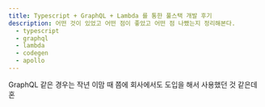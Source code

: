 ```yaml
---
title: Typescript + GraphQL + Lambda 를 통한 풀스택 개발 후기
description: 어떤 것이 있었고 어떤 점이 좋았고 어떤 점 나빴는지 정리해본다.
  - typescript
  - graphql
  - lambda
  - codegen
  - apollo
---
```


GraphQL 같은 경우는 작년 이맘 때 쯤에 회사에서도 도입을 해서 사용했던 것 같은데 혼